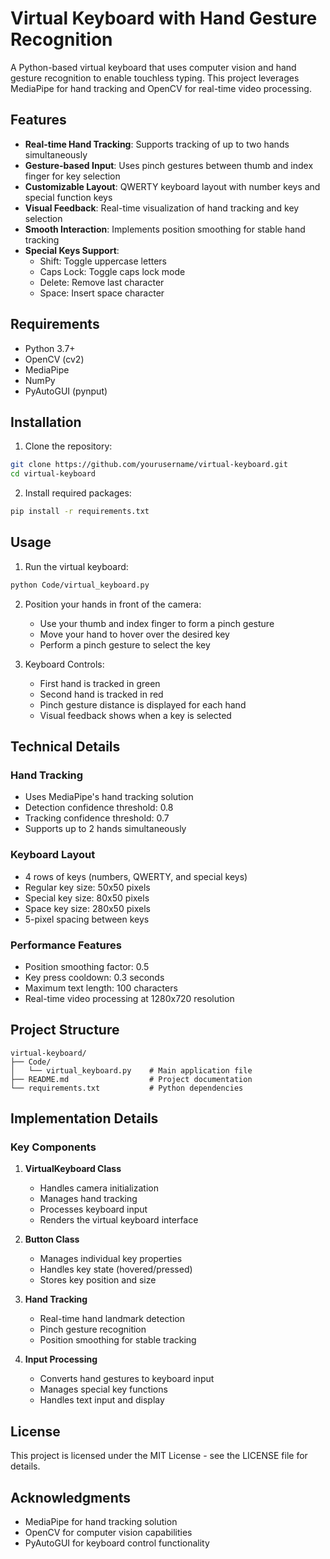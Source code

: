 # Virtual Keyboard with Hand Gesture Recognition

A Python-based virtual keyboard that uses computer vision and hand gesture recognition to enable touchless typing. This project leverages MediaPipe for hand tracking and OpenCV for real-time video processing.

## Features

- **Real-time Hand Tracking**: Supports tracking of up to two hands simultaneously
- **Gesture-based Input**: Uses pinch gestures between thumb and index finger for key selection
- **Customizable Layout**: QWERTY keyboard layout with number keys and special function keys
- **Visual Feedback**: Real-time visualization of hand tracking and key selection
- **Smooth Interaction**: Implements position smoothing for stable hand tracking
- **Special Keys Support**:
  - Shift: Toggle uppercase letters
  - Caps Lock: Toggle caps lock mode
  - Delete: Remove last character
  - Space: Insert space character

## Requirements

- Python 3.7+
- OpenCV (cv2)
- MediaPipe
- NumPy
- PyAutoGUI (pynput)

## Installation

1. Clone the repository:
```bash
git clone https://github.com/yourusername/virtual-keyboard.git
cd virtual-keyboard
```

2. Install required packages:
```bash
pip install -r requirements.txt
```

## Usage

1. Run the virtual keyboard:
```bash
python Code/virtual_keyboard.py
```

2. Position your hands in front of the camera:
   - Use your thumb and index finger to form a pinch gesture
   - Move your hand to hover over the desired key
   - Perform a pinch gesture to select the key

3. Keyboard Controls:
   - First hand is tracked in green
   - Second hand is tracked in red
   - Pinch gesture distance is displayed for each hand
   - Visual feedback shows when a key is selected

## Technical Details

### Hand Tracking
- Uses MediaPipe's hand tracking solution
- Detection confidence threshold: 0.8
- Tracking confidence threshold: 0.7
- Supports up to 2 hands simultaneously

### Keyboard Layout
- 4 rows of keys (numbers, QWERTY, and special keys)
- Regular key size: 50x50 pixels
- Special key size: 80x50 pixels
- Space key size: 280x50 pixels
- 5-pixel spacing between keys

### Performance Features
- Position smoothing factor: 0.5
- Key press cooldown: 0.3 seconds
- Maximum text length: 100 characters
- Real-time video processing at 1280x720 resolution

## Project Structure

```
virtual-keyboard/
├── Code/
│   └── virtual_keyboard.py    # Main application file
├── README.md                  # Project documentation
└── requirements.txt           # Python dependencies
```

## Implementation Details

### Key Components

1. **VirtualKeyboard Class**
   - Handles camera initialization
   - Manages hand tracking
   - Processes keyboard input
   - Renders the virtual keyboard interface

2. **Button Class**
   - Manages individual key properties
   - Handles key state (hovered/pressed)
   - Stores key position and size

3. **Hand Tracking**
   - Real-time hand landmark detection
   - Pinch gesture recognition
   - Position smoothing for stable tracking

4. **Input Processing**
   - Converts hand gestures to keyboard input
   - Manages special key functions
   - Handles text input and display


## License

This project is licensed under the MIT License - see the LICENSE file for details.

## Acknowledgments

- MediaPipe for hand tracking solution
- OpenCV for computer vision capabilities
- PyAutoGUI for keyboard control functionality 
